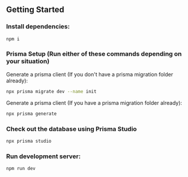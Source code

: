 ## Getting Started

### Install dependencies:
```bash
npm i
```
### Prisma Setup (Run either of these commands depending on your situation)
Generate a prisma client (If you don't have a prisma migration folder already):
```bash
npx prisma migrate dev --name init
```
Generate a prisma client (If you have a prisma migration folder already):
```bash
npx prisma generate
```
### Check out the database using Prisma Studio
```bash
npx prisma studio
```
### Run development server:
```bash
npm run dev
```
